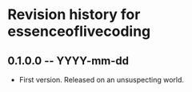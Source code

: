 # Revision history for essenceoflivecoding

## 0.1.0.0 -- YYYY-mm-dd

* First version. Released on an unsuspecting world.
